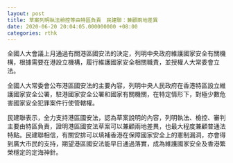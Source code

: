 ```yaml
---
layout: post
title: 草案列明執法檢控等由特區負責　民建聯：兼顧兩地差異
date: 2020-06-20 20:04:05.000000000 +08:00
categories: rthk
---
```


全國人大會議上月通過有關港區國安法的決定，列明中央政府維護國家安全有關機構，根據需要在港設立機構，履行維護國家安全相關職責，並授權人大常委會立法。

全國人大常委會公布港區國安法的主要內容，列明中央人民政府在香港特區設立維護國家安全公署，駐港國家安全公署和國家有關機關，在特定情形下，對極少數危害國家安全犯罪案件行使管轄權。

民建聯表示，全力支持港區國安法，認為草案說明的內容，列明執法、檢控、審判主要由特區負責，證明港區國安法草案可以兼顧兩地差異，也最大程度兼顧普通法特點。民建聯相信，有關安排可以填補香港在保障國家安全上的憲制漏洞，亦會得到廣大市民的支持，期望港區國安法能早日通過落實，成為維護國家安全及香港繁榮穩定的定海神針。
